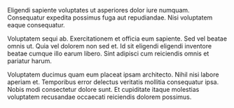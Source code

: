 Eligendi sapiente voluptates ut asperiores dolor iure numquam. Consequatur expedita possimus fuga aut repudiandae. Nisi voluptatem eaque consequatur.
 Voluptatem sequi ab. Exercitationem et officia eum sapiente. Sed vel beatae omnis ut. Quia vel dolorem non sed et. Id sit eligendi eligendi inventore beatae cumque illo earum libero. Sint adipisci cum reiciendis omnis et pariatur harum.
 Voluptatem ducimus quam eum placeat ipsam architecto. Nihil nisi labore aperiam et. Temporibus error delectus veritatis mollitia consequatur ipsa. Nobis modi consectetur dolore sunt. Et cupiditate itaque molestias voluptatem recusandae occaecati reiciendis dolorem possimus.
